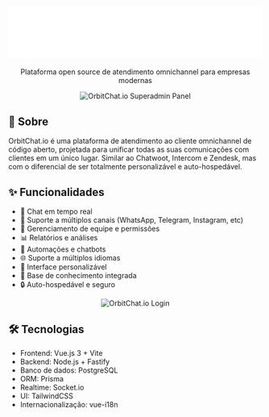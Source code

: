 <p align="center">
  <img src="public/orbit_light.svg" alt="OrbitChat.io Logo" width="512"/>
</p>

<p align="center">
  Plataforma open source de atendimento omnichannel para empresas modernas
</p>

<p align="center">
  <img src="https://raw.githubusercontent.com/magdielcardoso/orbitchat.io/refs/heads/develop/public/assets/github/dashboard.png" alt="OrbitChat.io Superadmin Panel" width="1280"/>
</p>

## 🚀 Sobre

OrbitChat.io é uma plataforma de atendimento ao cliente omnichannel de código aberto, projetada para unificar todas as suas comunicações com clientes em um único lugar. Similar ao Chatwoot, Intercom e Zendesk, mas com o diferencial de ser totalmente personalizável e auto-hospedável.

## ✨ Funcionalidades

- 💬 Chat em tempo real
- 📱 Suporte a múltiplos canais (WhatsApp, Telegram, Instagram, etc)
- 👥 Gerenciamento de equipe e permissões
- 📊 Relatórios e análises
- 🔄 Automações e chatbots
- 🌐 Suporte a múltiplos idiomas
- 🎨 Interface personalizável
- 📝 Base de conhecimento integrada
- 🔒 Auto-hospedável e seguro

<p align="center">
  <img src="https://raw.githubusercontent.com/magdielcardoso/orbitchat.io/refs/heads/develop/public/assets/github/login.png" alt="OrbitChat.io Login" width="1280"/>
</p>

## 🛠️ Tecnologias

- Frontend: Vue.js 3 + Vite
- Backend: Node.js + Fastify
- Banco de dados: PostgreSQL
- ORM: Prisma
- Realtime: Socket.io
- UI: TailwindCSS
- Internacionalização: vue-i18n
